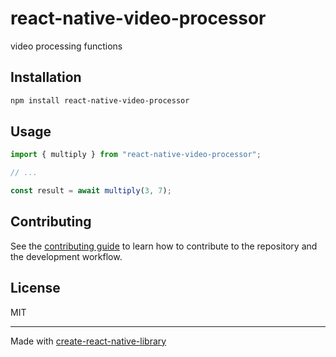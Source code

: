 # react-native-video-processor
video processing functions
## Installation

```sh
npm install react-native-video-processor
```

## Usage

```js
import { multiply } from "react-native-video-processor";

// ...

const result = await multiply(3, 7);
```

## Contributing

See the [contributing guide](CONTRIBUTING.md) to learn how to contribute to the repository and the development workflow.

## License

MIT

---

Made with [create-react-native-library](https://github.com/callstack/react-native-builder-bob)
